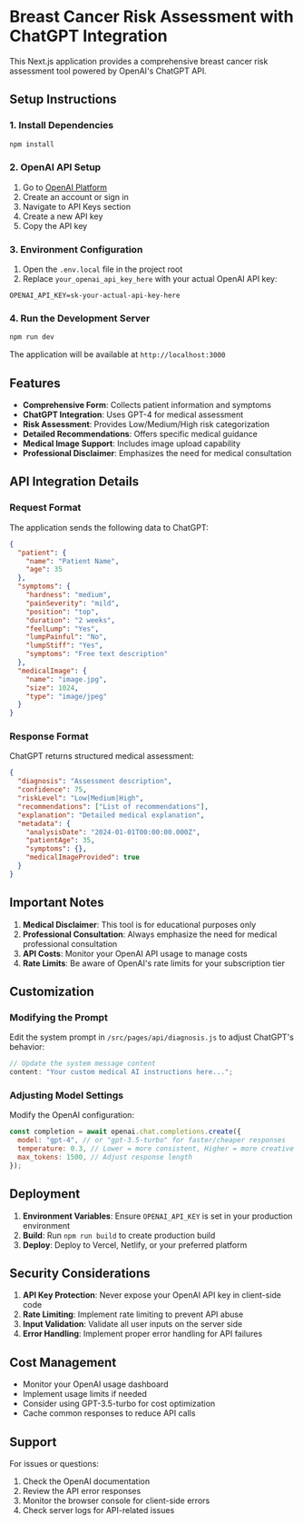 # Breast Cancer Risk Assessment with ChatGPT Integration

This Next.js application provides a comprehensive breast cancer risk assessment tool powered by OpenAI's ChatGPT API.

## Setup Instructions

### 1. Install Dependencies

```bash
npm install
```

### 2. OpenAI API Setup

1. Go to [OpenAI Platform](https://platform.openai.com/)
2. Create an account or sign in
3. Navigate to API Keys section
4. Create a new API key
5. Copy the API key

### 3. Environment Configuration

1. Open the `.env.local` file in the project root
2. Replace `your_openai_api_key_here` with your actual OpenAI API key:

```env
OPENAI_API_KEY=sk-your-actual-api-key-here
```

### 4. Run the Development Server

```bash
npm run dev
```

The application will be available at `http://localhost:3000`

## Features

- **Comprehensive Form**: Collects patient information and symptoms
- **ChatGPT Integration**: Uses GPT-4 for medical assessment
- **Risk Assessment**: Provides Low/Medium/High risk categorization
- **Detailed Recommendations**: Offers specific medical guidance
- **Medical Image Support**: Includes image upload capability
- **Professional Disclaimer**: Emphasizes the need for medical consultation

## API Integration Details

### Request Format

The application sends the following data to ChatGPT:

```json
{
  "patient": {
    "name": "Patient Name",
    "age": 35
  },
  "symptoms": {
    "hardness": "medium",
    "painSeverity": "mild",
    "position": "top",
    "duration": "2 weeks",
    "feelLump": "Yes",
    "lumpPainful": "No",
    "lumpStiff": "Yes",
    "symptoms": "Free text description"
  },
  "medicalImage": {
    "name": "image.jpg",
    "size": 1024,
    "type": "image/jpeg"
  }
}
```

### Response Format

ChatGPT returns structured medical assessment:

```json
{
  "diagnosis": "Assessment description",
  "confidence": 75,
  "riskLevel": "Low|Medium|High",
  "recommendations": ["List of recommendations"],
  "explanation": "Detailed medical explanation",
  "metadata": {
    "analysisDate": "2024-01-01T00:00:00.000Z",
    "patientAge": 35,
    "symptoms": {},
    "medicalImageProvided": true
  }
}
```

## Important Notes

1. **Medical Disclaimer**: This tool is for educational purposes only
2. **Professional Consultation**: Always emphasize the need for medical professional consultation
3. **API Costs**: Monitor your OpenAI API usage to manage costs
4. **Rate Limits**: Be aware of OpenAI's rate limits for your subscription tier

## Customization

### Modifying the Prompt

Edit the system prompt in `/src/pages/api/diagnosis.js` to adjust ChatGPT's behavior:

```javascript
// Update the system message content
content: "Your custom medical AI instructions here...";
```

### Adjusting Model Settings

Modify the OpenAI configuration:

```javascript
const completion = await openai.chat.completions.create({
  model: "gpt-4", // or "gpt-3.5-turbo" for faster/cheaper responses
  temperature: 0.3, // Lower = more consistent, Higher = more creative
  max_tokens: 1500, // Adjust response length
});
```

## Deployment

1. **Environment Variables**: Ensure `OPENAI_API_KEY` is set in your production environment
2. **Build**: Run `npm run build` to create production build
3. **Deploy**: Deploy to Vercel, Netlify, or your preferred platform

## Security Considerations

1. **API Key Protection**: Never expose your OpenAI API key in client-side code
2. **Rate Limiting**: Implement rate limiting to prevent API abuse
3. **Input Validation**: Validate all user inputs on the server side
4. **Error Handling**: Implement proper error handling for API failures

## Cost Management

- Monitor your OpenAI usage dashboard
- Implement usage limits if needed
- Consider using GPT-3.5-turbo for cost optimization
- Cache common responses to reduce API calls

## Support

For issues or questions:

1. Check the OpenAI documentation
2. Review the API error responses
3. Monitor the browser console for client-side errors
4. Check server logs for API-related issues
